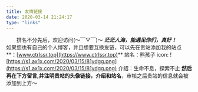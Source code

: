 ```yaml
---
title: 友情链接
date: 2020-03-14 21:24:17
type: "links"
---
```

&emsp;&emsp;排名不分先后，欢迎访问(～￣▽￣)～
***茫茫人海，能遇见你们，真好！***
&emsp;&emsp;如果您也有自己的个人博客，并且想要互换友链，可以先在贵站添加我的站点**：[www.ctrlssr.top](https://www.ctrlssr.top)**
站名：熊孩子  icon: ![https://s1.ax1x.com/2020/03/15/81ydgg.png](https://s1.ax1x.com/2020/03/15/81ydgg.png)
介绍：生命不息，探索不止
**然后再在下方留言,并注明贵站的头像链接，介绍和站名**，审核之后贵站的信息就会被添加到上方～

